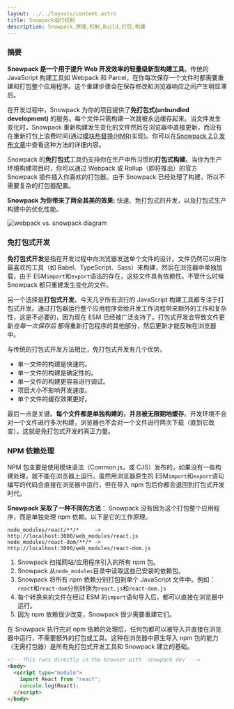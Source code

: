 ```yaml
---
layout: ../../layouts/content.astro
title: Snowpack运行机制
description: Snowpack,原理,机制,Build,打包,构建
---
```


### 摘要

**Snowpack 是一个用于提升 Web 开发效率的轻量级新型构建工具**。传统的 JavaScript 构建工具如 Webpack 和 Parcel，在你每次保存一个文件时都需要重建和打包整个应用程序。这个重建步骤会在保存修改和浏览器响应之间产生明显滞后。

在开发过程中，Snowpack 为你的项目提供了**免打包式(unbundled development)** 的服务。每个文件只需构建一次就被永远缓存起来。当文件发生变化时，Snowpack 重新构建发生变化的文件然后在浏览器中直接更新，而没有在重新打包上浪费时间(通过[模块热替换(HMR)](/concepts/hot-module-replacement)实现)。你可以在[Snowpack 2.0 发布文章](/posts/2020-05-26-snowpack-2-0-release/)中查看这种方法的详细内容。

Snowpack 的**免打包式**工具仍支持你在生产中所习惯的**打包式构建**。当你为生产环境构建项目时，你可以通过 Webpack 或 Rollup（即将推出）的官方 Snowpack 插件插入你喜欢的打包器。由于 Snowpack 已经处理了构建，所以不需要复杂的打包器配置。

**Snowpack 为你带来了两全其美的效果:** 快速、免打包式的开发，以及打包式生产构建中的优化性能。

![webpack vs. snowpack diagram](/img/snowpack-unbundled-example-3.png)

### 免打包式开发

**免打包式开发**是指在开发过程中向浏览器发送单个文件的设计。文件仍然可以用你最喜欢的工具（如 Babel、TypeScript、Sass）来构建，然后在浏览器中单独加载，由于 ESM`import`和`export`语法的存在，这些文件具有依赖性。不管什么时候 Snowpack 都只重建发生变化的文件。

另一个选择是**打包式开发**。今天几乎所有流行的 JavaScript 构建工具都专注于打包式开发。通过打包器运行整个应用程序会给开发工作流程带来额外的工作和复杂性，这是不必要的，因为现在 ESM 已经被广泛支持了。打包式开发会导致文件更新*在每一次保存后* 都得重新打包程序的其他部分，然后更新才能反映在浏览器中。

与传统的打包式开发方法相比，免打包式开发有几个优势。

- 单一文件的构建是快速的。
- 单一文件的构建是确定性的。
- 单一文件的构建更容易进行调试。
- 项目大小不影响开发速度。
- 单个文件的缓存效果更好。

最后一点是关键。**每个文件都是单独构建的，并且被无限期地缓存**。开发环境不会对一个文件进行多次构建，浏览器也不会对一个文件进行两次下载（直到它改变）。这就是免打包式开发的真正力量。

### NPM 依赖处理

NPM 包主要是使用模块语法（Common.js，或 CJS）发布的，如果没有一些构建处理，就不能在浏览器上运行。虽然用浏览器原生的 ESM`import`和`export`语句编写的代码会直接在浏览器中运行，但在导入 npm 包后你都会退回到打包式开发时代。

**Snowpack 采取了一种不同的方法**： Snowpack 没有因为这个打包整个应用程序，而是单独处理 npm 依赖。以下是它的工作原理。

    node_modules/react/**/*     -> http://localhost:3000/web_modules/react.js
    node_modules/react-dom/**/* -> http://localhost:3000/web_modules/react-dom.js

1. Snowpack 扫描网站/应用程序引入的所有 npm 包。
2. Snowpack 从`node_modules`目录中读取这些已安装的依赖包。
3. Snowpack 将所有 npm 依赖分别打包到单个 JavaScript 文件中。例如：`react`和`react-dom`分别转换为`react.js`和`react-dom.js`
4. 每个转换来的文件在经过 ESM 的`import`语句导入后，都可以直接在浏览器中运行。
5. 因为 npm 依赖很少改变，Snowpack 很少需要重建它们。

在 Snowpack 执行完对 npm 依赖的处理后，任何包都可以被导入并直接在浏览器中运行，不需要额外的打包或工具。这种在浏览器中原生导入 npm 包的能力（无需打包器）是所有免打包式开发工具和 Snowpack 建立的基础。

```html
<!-- This runs directly in the browser with `snowpack dev` -->
<body>
  <script type="module">
    import React from "react";
    console.log(React);
  </script>
</body>
```
